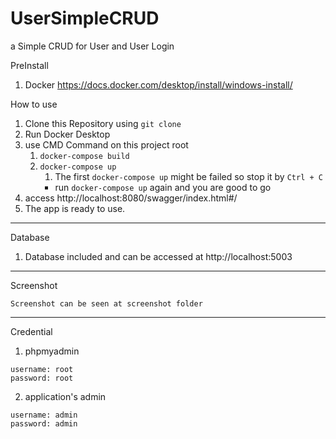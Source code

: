 # UserSimpleCRUD
a Simple CRUD for User and User Login

PreInstall
1. Docker https://docs.docker.com/desktop/install/windows-install/

How to use
1. Clone this Repository using `git clone`
2. Run Docker Desktop
3. use CMD Command on this project root 
   1. `docker-compose build`
   2. `docker-compose up`
      1. The first `docker-compose up` might be failed so stop it by `Ctrl + C`
      * run `docker-compose up` again and you are good to go
4. access http://localhost:8080/swagger/index.html#/
5. The app is ready to use.
---
Database
1. Database included and can be accessed at http://localhost:5003
---
Screenshot
```
Screenshot can be seen at screenshot folder
```
---
Credential
1. phpmyadmin
```
username: root
password: root
```
2. application's admin 
```
username: admin
password: admin
```